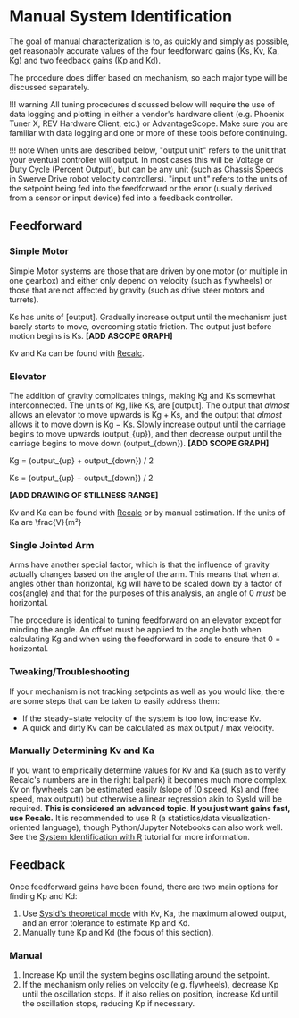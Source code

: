 # Manual System Identification

The goal of manual characterization is to, as quickly and simply as possible, get reasonably accurate values of the four feedforward gains (Ks, Kv, Ka, Kg) and two feedback gains (Kp and Kd).

The procedure does differ based on mechanism, so each major type will be discussed separately.

!!! warning
    All tuning procedures discussed below will require the use of data logging and plotting in either a vendor's hardware client (e.g. Phoenix Tuner X, REV Hardware Client, etc.) or AdvantageScope. Make sure you are familiar with data logging and one or more of these tools before continuing.

!!! note
    When units are described below, "output unit" refers to the unit that your eventual controller will output. In most cases this will be Voltage or Duty Cycle (Percent Output), but can be any unit (such as Chassis Speeds in Swerve Drive robot velocity controllers). "input unit" refers to the units of the setpoint being fed into the feedforward or the error (usually derived from a sensor or input device) fed into a feedback controller.

## Feedforward

### Simple Motor

Simple Motor systems are those that are driven by one motor (or multiple in one gearbox) and either only depend on velocity (such as flywheels) or those that are not affected by gravity (such as drive steer motors and turrets).

Ks has units of \[output\]. Gradually increase output until the mechanism just barely starts to move, overcoming static friction. The output just before motion begins is Ks. **[ADD ASCOPE GRAPH]**

Kv and Ka can be found with [Recalc](https://reca.lc).



### Elevator

The addition of gravity complicates things, making Kg and Ks somewhat interconnected. The units of Kg, like Ks, are \[output\]. The output that *almost* allows an elevator to move upwards is Kg + Ks, and the output that *almost* allows it to move down is Kg − Ks. Slowly increase output until the carriage begins to move upwards (output_{up}), and then decrease output until the carriage begins to move down (output_{down}).
**[ADD SCOPE GRAPH]**

Kg = (output_{up} + output_{down}) / 2

Ks = (output_{up} − output_{down}) / 2

**[ADD DRAWING OF STILLNESS RANGE]**

Kv and Ka can be found with [Recalc](https://reca.lc) or by manual estimation. If the units of Ka are \\frac{V}{m²}


### Single Jointed Arm

Arms have another special factor, which is that the influence of gravity actually changes based on the angle of the arm. This means that when at angles other than horizontal, Kg will have to be scaled down by a factor of cos(angle) and that for the purposes of this analysis, an angle of 0 *must* be horizontal.

The procedure is identical to tuning feedforward on an elevator except for minding the angle. An offset must be applied to the angle both when calculating Kg and when using the feedforward in code to ensure that 0 = horizontal.

### Tweaking/Troubleshooting

If your mechanism is not tracking setpoints as well as you would like, there are some steps that can be taken to easily address them:

* If the steady−state velocity of the system is too low, increase Kv.
* A quick and dirty Kv can be calculated as max output / max velocity.

### Manually Determining Kv and Ka

If you want to empirically determine values for Kv and Ka (such as to verify Recalc's numbers are in the right ballpark) it becomes much more complex. Kv on flywheels can be estimated easily (slope of (0 speed, Ks) and (free speed, max output)) but otherwise a linear regression akin to SysId will be required. **This is considered an advanced topic. If you just want gains fast, use Recalc.** It is recommended to use R (a statistics/data visualization-oriented language), though Python/Jupyter Notebooks can also work well. See the [System Identification with R](system-id-r.md) tutorial for more information. 

## Feedback

Once feedforward gains have been found, there are two main options for finding Kp and Kd:

1. Use [SysId's theoretical mode](sysid/theoretical−mode.md) with Kv, Ka, the maximum allowed output, and an error tolerance to estimate Kp and Kd.
2. Manually tune Kp and Kd (the focus of this section).

### Manual

1. Increase Kp until the system begins oscillating around the setpoint.
2. If the mechanism only relies on velocity (e.g. flywheels), decrease Kp until the oscillation stops. If it also relies on position, increase Kd until the oscillation stops, reducing Kp if necessary.
